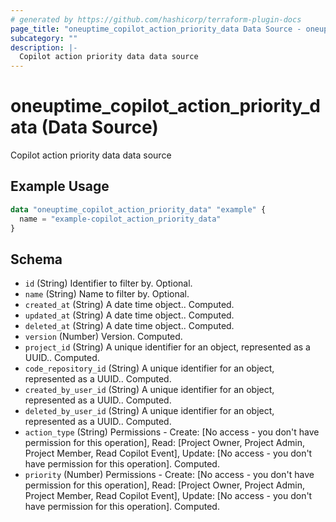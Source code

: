 ```yaml
---
# generated by https://github.com/hashicorp/terraform-plugin-docs
page_title: "oneuptime_copilot_action_priority_data Data Source - oneuptime"
subcategory: ""
description: |-
  Copilot action priority data data source
---
```


# oneuptime_copilot_action_priority_data (Data Source)

Copilot action priority data data source

## Example Usage

```terraform
data "oneuptime_copilot_action_priority_data" "example" {
  name = "example-copilot_action_priority_data"
}
```

## Schema

- `id` (String) Identifier to filter by. Optional.
- `name` (String) Name to filter by. Optional.
- `created_at` (String) A date time object.. Computed.
- `updated_at` (String) A date time object.. Computed.
- `deleted_at` (String) A date time object.. Computed.
- `version` (Number) Version. Computed.
- `project_id` (String) A unique identifier for an object, represented as a UUID.. Computed.
- `code_repository_id` (String) A unique identifier for an object, represented as a UUID.. Computed.
- `created_by_user_id` (String) A unique identifier for an object, represented as a UUID.. Computed.
- `deleted_by_user_id` (String) A unique identifier for an object, represented as a UUID.. Computed.
- `action_type` (String) Permissions - Create: [No access - you don't have permission for this operation], Read: [Project Owner, Project Admin, Project Member, Read Copilot Event], Update: [No access - you don't have permission for this operation]. Computed.
- `priority` (Number) Permissions - Create: [No access - you don't have permission for this operation], Read: [Project Owner, Project Admin, Project Member, Read Copilot Event], Update: [No access - you don't have permission for this operation]. Computed.
